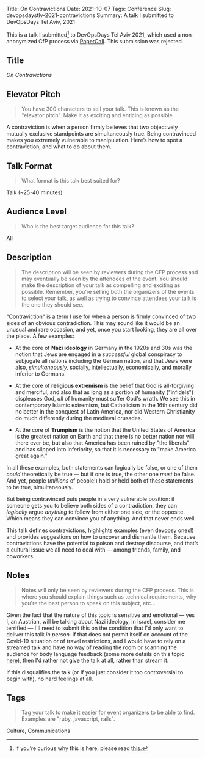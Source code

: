 Title: On Contravictions
Date: 2021-10-07
Tags: Conference
Slug: devopsdaystlv-2021-contravictions
Summary: A talk I submitted to DevOpsDays Tel Aviv, 2021

This is a talk I submitted[^1] to DevOpsDays Tel Aviv 2021, which used
a non-anonymized CfP process via
[PaperCall](https://www.papercall.io/). This submission was rejected.

[^1]: If you’re curious why this is here, please read
    [this]({filename}../../blog/talk-submissions.md).

## Title

*On Contravictions*

## Elevator Pitch

> You have 300 characters to sell your talk. This is known as the
> "elevator pitch". Make it as exciting and enticing as possible.

A contraviction is when a person firmly believes that two objectively
mutually exclusive standpoints are simultaneously true. Being
contravinced makes you extremely vulnerable to manipulation. Here’s
how to spot a contraviction, and what to do about them.

## Talk Format

> What format is this talk best suited for?

Talk (~25-40 minutes)

## Audience Level

> Who is the best target audience for this talk?

All

## Description

> The description will be seen by reviewers during the CFP process and
> may eventually be seen by the attendees of the event. You should
> make the description of your talk as compelling and exciting as
> possible. Remember, you're selling both the organizers of the events
> to select your talk, as well as trying to convince attendees your
> talk is the one they should see.

"Contraviction" is a term I use for when a person is firmly convinced
of two sides of an obvious contradiction. This may sound like it would
be an unusual and rare occasion, and yet, once you start looking, they
are all over the place. A few examples:

* At the core of **Nazi ideology** in Germany in the 1920s and 30s was
  the notion that Jews are engaged in a *successful* global conspiracy
  to subjugate all nations including the German nation, and that Jews
  were also, *simultaneously,* socially, intellectually, economically,
  and morally inferior to Germans.

* At the core of **religious extremism** is the belief that God is
  all-forgiving and merciful, and also that as long as a portion of
  humanity ("infidels") displeases God, *all* of humanity must suffer
  God's wrath. We see this in contemporary Islamic extremism, but
  Catholicism in the 16th century did no better in the conquest of
  Latin America, nor did Western Christianity do much differently
  during the medieval crusades.

* At the core of **Trumpism** is the notion that the United States of
  America is the greatest nation on Earth and that there is no better
  nation nor will there ever be, but also that America has been ruined
  by "the liberals" and has slipped into inferiority, so that it is
  necessary to "make America great again."

In all these examples, both statements can logically be false, or one
of them *could* theoretically be true — but if one is true, the other
one *must* be false. And yet, people (*millions* of people!) hold or
held both of these statements to be true, simultaneously.

But being contravinced puts people in a very vulnerable position: if
someone gets you to believe both sides of a contradiction, they can
*logically* argue *anything* to follow from either one side, or the
opposite. Which means they can convince you of anything. And that
never ends well.

This talk defines contravictions, highlights examples (even devopsy
ones!) and provides suggestions on how to uncover and dismantle
them. Because contravictions have the potential to poison and destroy
discourse, and that’s a cultural issue we all need to deal with —
among friends, family, and coworkers.

## Notes

> Notes will only be seen by reviewers during the CFP process. This is
> where you should explain things such as technical requirements, why
> you're the best person to speak on this subject, etc...

Given the fact that the nature of this topic is sensitive and
emotional — yes I, an Austrian, will be talking about Nazi ideology,
in Israel, consider me terrified — I'll need to submit this on the
condition that I'd only want to deliver this talk *in person.* If that
does not permit itself on account of the Covid-19 situation or of
travel restrictions, and I would have to rely on a streamed talk and
have no way of reading the room or scanning the audience for body
language feedback (some more details on this topic
[here]({filename}../../blog/online-conferences-audience-feedback.md)),
then I'd rather not give the talk at all, rather than stream it.

If this disqualifies the talk (or if you just consider it too
controversial to begin with), no hard feelings at all.

## Tags

> Tag your talk to make it easier for event organizers to be able to
> find. Examples are "ruby, javascript, rails".

Culture, Communications

